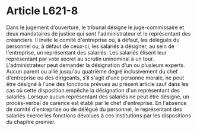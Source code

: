 # Article L621-8

Dans le jugement d'ouverture, le tribunal désigne le juge-commissaire et deux mandataires de justice qui sont l'administrateur et le représentant des créanciers. Il invite le comité d'entreprise ou, à défaut, les délégués du personnel ou, à défaut de ceux-ci, les salariés à désigner, au sein de l'entreprise, un représentant des salariés. Les salariés élisent leur représentant par vote secret au scrutin uninominal à un tour.   L'administrateur peut demander la désignation d'un ou plusieurs experts.   Aucun parent ou allié jusqu'au quatrième degré inclusivement du chef d'entreprise ou des dirigeants, s'il s'agit d'une personne morale, ne peut être désigné à l'une des fonctions prévues au présent article sauf dans les cas où cette disposition empêche la désignation d'un représentant des salariés.   Lorsque aucun représentant des salariés ne peut être désigné, un procès-verbal de carence est établi par le chef d'entreprise.   En l'absence de comité d'entreprise ou de délégué du personnel, le représentant des salariés exerce les fonctions dévolues à ces institutions par les dispositions du chapitre premier.